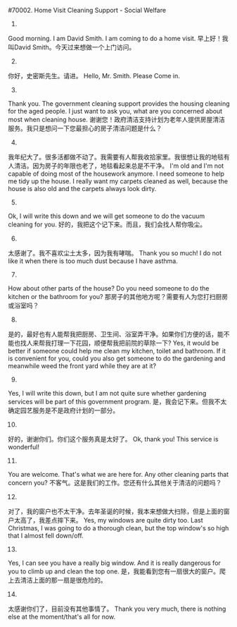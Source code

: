 #70002. Home Visit Cleaning Support - Social Welfare

1.
Good morning. I am David Smith. I am coming to do a home visit.
早上好！我叫David Smith。今天过来想做一个上门访问。

2.
你好，史密斯先生。请进。
Hello, Mr. Smith. Please Come in.

3.
Thank you. The government cleaning support provides the housing cleaning for the aged people. I just want to ask you, what are you concerned about most when cleaning house.
谢谢您！政府清洁支持计划为老年人提供房屋清洁服务。我只是想问一下您最担心的房子清洁问题是什么？

4.
我年纪大了。很多活都做不动了。我需要有人帮我收拾家里。我很想让我的地毯有人清洁。因为房子的年限也老了，地毯看起来总是不干净。
I'm old and I'm not capable of doing most of the housework anymore. I need someone to help me tidy up the house. I really want my carpets cleaned as well, because the house is also old and the carpets always look dirty.

5.
Ok, I will write this down and we will get someone to do the vacuum cleaning for you.
好的，我把这个记下来。而且，我们会找人帮你吸尘。

6.
太感谢了。我不喜欢尘土太多，因为我有哮喘。
Thank you so much! I do not like it when there is too much dust because I have asthma.

7.
How about other parts of the house? Do you need someone to do the kitchen or the bathroom for you?
那房子的其他地方呢？需要有人为您打扫厨房或浴室吗？

8.
是的，最好也有人能帮我把厨房、卫生间、浴室弄干净。如果你们方便的话，能不能也找人来帮我打理一下花园，顺便帮我把前院的草除一下?
Yes, it would be better if someone could help me clean my kitchen, toilet and bathroom. If it is convenient for you, could you also get someone to do the gardening and meanwhile weed the front yard while they are at it?

9.
Yes, I will write this down, but I am not quite sure whether gardening services will be part of this government program.
是，我会记下来。但我不太确定园艺服务是不是政府计划的一部分。

10.
好的，谢谢你们。你们这个服务真是太好了。
Ok, thank you! This service is wonderful!

11.
You are welcome. That's what we are here for. Any other cleaning parts that concern you?
不客气。这是我们的工作。您还有什么其他关于清洁的问题吗？

12.
对了，我的窗户也不太干净。去年圣诞的时候，我本来想做大扫除，但是上面的窗户太高了，我差点摔下来。
Yes, my windows are quite dirty too. Last Christmas, I was going to do a thorough clean, but the top window's so high that I almost fell down/off.

13.
Yes, I can see you have a really big window. And it is really dangerous for you to climb up and clean the top one.
是，我能看到您有一扇很大的窗户。爬上去清洁上面的那一扇是很危险的。

14.
太感谢你们了，目前没有其他事情了。
Thank you very much, there is nothing else at the moment/that's all for now.
